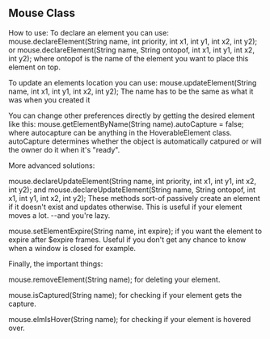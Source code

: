 Mouse Class
-----------

How to use:
To declare an element you can use:
mouse.declareElement(String name, int priority, int x1, int y1, int x2, int y2);
or
mouse.declareElement(String name, String ontopof, int x1, int y1, int x2, int y2);
where ontopof is the name of the element you want to place this element on top.

To update an elements location you can use:
mouse.updateElement(String name, int x1, int y1, int x2, int y2);
The name has to be the same as what it was when you created it

You can change other preferences directly by getting the desired element like this:
mouse.getElementByName(String name).autoCapture = false;
where autocapture can be anything in the HoverableElement class.
autoCapture determines whether the object is automatically catpured or will
the owner do it when it's "ready".

More advanced solutions:

mouse.declareUpdateElement(String name, int priority, int x1, int y1, int x2, int y2);
and
mouse.declareUpdateElement(String name, String ontopof, int x1, int y1, int x2, int y2);
These methods sort-of passively create an element if it doesn't exist and updates otherwise. This is useful if your element moves a lot. --and you're lazy.

mouse.setElementExpire(String name, int expire);
if you want the element to expire after $expire frames. Useful if you don't get any chance to know when a window is closed for example.

Finally, the important things:

mouse.removeElement(String name); for deleting your element.

mouse.isCaptured(String name); for checking if your element gets the capture.

mouse.elmIsHover(String name); for checking if your element is hovered over.
